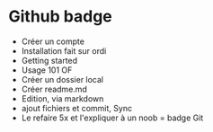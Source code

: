 # Github badge


- Créer un compte
- Installation fait sur ordi
- Getting started 
- Usage 101 OF 
- Créer un dossier local 
- Créer readme.md
- Edition, via markdown
- ajout fichiers et commit, Sync
- Le refaire 5x et l'expliquer à un noob = badge Git